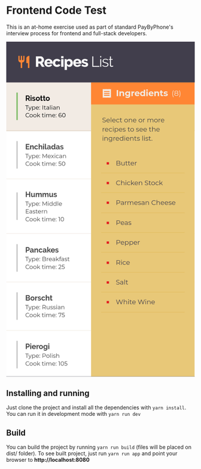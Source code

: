 # Frontend Code Test

This is an at-home exercise used as part of standard PayByPhone's interview process for frontend and full-stack developers.

![Screen 1](https://raw.githubusercontent.com/gustavocardoso/frontend-test/readme/screenshot.png)

## Installing and running

Just clone the project and install all the dependencies with `yarn install`.
You can run it in development mode with `yarn run dev`

## Build

You can build the project by running `yarn run build` (files will be placed on dist/ folder). To see built project, just run `yarn run app` and point your browser to **http://localhost:8080**
